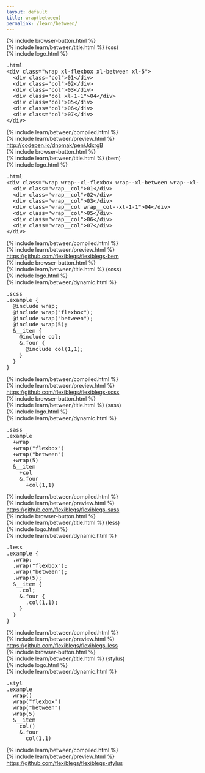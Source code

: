 ```yaml
---
layout: default
title: wrap(between)
permalink: /learn/between/
---
```


<div id="css">
  <div class="dn-browser">
    <div class="dn-browser-header">
      {% include browser-button.html %}
      <div class="dn-style--title">{% include learn/between/title.html %} (css)</div>
      {% include logo.html %}
    </div>
    <div class="dn-browser-body">
      <div class="dn-browser-body__pre">
        <pre class="not-compiled"><div class="dn-tag dn-tag--gray dn-tag--top dn-tag--button"><i class="fa fa-rocket fa-lg"></i></div><div class="dn-tag dn-tag--gray dn-tag--bottom">.html</div><!--
          -->&lt;div class="wrap xl-flexbox <span>xl-between</span> xl-5"&gt;<br/><!--
          -->  &lt;div class="col"&gt;01&lt;/div&gt;<br/><!--
          -->  &lt;div class="col"&gt;02&lt;/div&gt;<br/><!--
          -->  &lt;div class="col"&gt;03&lt;/div&gt;<br/><!--
          -->  &lt;div class="col xl-1-1"&gt;04&lt;/div&gt;<br/><!--
          -->  &lt;div class="col"&gt;05&lt;/div&gt;<br/><!--
          -->  &lt;div class="col"&gt;06&lt;/div&gt;<br/><!--
          -->  &lt;div class="col"&gt;07&lt;/div&gt;<br/><!--
          -->&lt;/div&gt;<!--
        --></pre>
        {% include learn/between/compiled.html %}
      </div>
      {% include learn/between/preview.html %}
      <div class="dn-browser-footer">
        <div class="wrap xl-gutter-24 xl-outside-24 xl-center xl-auto">
          <div class="col">
            <a href="http://codepen.io/dnomak/pen/JdxrgB?editors=110" class="dn-button dn-button--link">http://codepen.io/dnomak/pen/JdxrgB</a>
          </div>
        </div>
      </div>
    </div>
  </div>
</div>

<div id="bem">
  <div class="dn-browser">
    <div class="dn-browser-header">
      {% include browser-button.html %}
      <div class="dn-style--title">{% include learn/between/title.html %} (bem)</div>
      {% include logo.html %}
    </div>
    <div class="dn-browser-body">
      <div class="dn-browser-body__pre">
        <pre class="not-compiled"><div class="dn-tag dn-tag--gray dn-tag--top dn-tag--button"><i class="fa fa-rocket fa-lg"></i></div><div class="dn-tag dn-tag--gray dn-tag--bottom">.html</div><!--
          -->&lt;div class="wrap wrap--xl-flexbox <span>wrap--xl-between</span> wrap--xl-5"&gt;<br/><!--
          -->  &lt;div class="wrap__col"&gt;01&lt;/div&gt;<br/><!--
          -->  &lt;div class="wrap__col"&gt;02&lt;/div&gt;<br/><!--
          -->  &lt;div class="wrap__col"&gt;03&lt;/div&gt;<br/><!--
          -->  &lt;div class="wrap__col wrap__col--xl-1-1"&gt;04&lt;/div&gt;<br/><!--
          -->  &lt;div class="wrap__col"&gt;05&lt;/div&gt;<br/><!--
          -->  &lt;div class="wrap__col"&gt;06&lt;/div&gt;<br/><!--
          -->  &lt;div class="wrap__col"&gt;07&lt;/div&gt;<br/><!--
          -->&lt;/div&gt;<!--
        --></pre>
        {% include learn/between/compiled.html %}
      </div>
      {% include learn/between/preview.html %}
      <div class="dn-browser-footer">
        <div class="wrap xl-gutter-24 xl-outside-24 xl-center xl-auto">
          <div class="col">
            <a href="https://github.com/flexiblegs/flexiblegs-bem" class="dn-button dn-button--link">https://github.com/flexiblegs/flexiblegs-bem</a>
          </div>
        </div>
      </div>
    </div>
  </div>
</div>

<div id="scss">
  <div class="dn-browser">
    <div class="dn-browser-header">
      {% include browser-button.html %}
      <div class="dn-style--title">{% include learn/between/title.html %} (scss)</div>
      {% include logo.html %}
    </div>
    <div class="dn-browser-body">
      <div class="dn-browser-body__pre">
        <div class="wrap xl-top xl-gutter-24 xl-2 md-1">
          {% include learn/between/dynamic.html %}
          <div class="col">
            <pre class="not-compiled"><div class="dn-tag dn-tag--gray dn-tag--top dn-tag--button"><i class="fa fa-rocket fa-lg"></i></div><div class="dn-tag dn-tag--gray dn-tag--bottom">.scss</div><!--
              -->.example {<br/><!--
              -->  @include wrap;<br/><!--
              -->  @include wrap("flexbox");<br/><!--
              -->  @include <span>wrap("between")</span>;<br/><!--
              -->  @include wrap(5);<br/><!--
              -->  &__item {<br/><!--
              -->    @include col;<br/><!--
              -->    &.four {<br/><!--
              -->      @include col(1,1);<br/><!--
              -->    }<br/><!--
              -->  }<br/><!--
              -->}<!--
            --></pre>
            {% include learn/between/compiled.html %}
          </div>
        </div>
      </div>
      {% include learn/between/preview.html %}
      <div class="dn-browser-footer">
        <div class="wrap xl-gutter-24 xl-outside-24 xl-center xl-auto">
          <div class="col">
            <a href="https://github.com/flexiblegs/flexiblegs-scss" class="dn-button dn-button--link">https://github.com/flexiblegs/flexiblegs-scss</a>
          </div>
        </div>
      </div>
    </div>
  </div>
</div>

<div id="sass">
  <div class="dn-browser">
    <div class="dn-browser-header">
      {% include browser-button.html %}
      <div class="dn-style--title">{% include learn/between/title.html %} (sass)</div>
      {% include logo.html %}
    </div>
    <div class="dn-browser-body">
      <div class="dn-browser-body__pre">
        <div class="wrap xl-top xl-gutter-24 xl-2 md-1">
          {% include learn/between/dynamic.html %}
          <div class="col">
            <pre class="not-compiled"><div class="dn-tag dn-tag--gray dn-tag--top dn-tag--button"><i class="fa fa-rocket fa-lg"></i></div><div class="dn-tag dn-tag--gray dn-tag--bottom">.sass</div><!--
              -->.example<br/><!--
              -->  +wrap<br/><!--
              -->  +wrap("flexbox")<br/><!--
              -->  +<span>wrap("between")</span><br/><!--
              -->  +wrap(5)<br/><!--
              -->  &__item<br/><!--
              -->    +col<br/><!--
              -->    &.four<br/><!--
              -->      +col(1,1)<br/><!--
            --></pre>
            {% include learn/between/compiled.html %}
          </div>
        </div>
      </div>
      {% include learn/between/preview.html %}
      <div class="dn-browser-footer">
        <div class="wrap xl-gutter-24 xl-outside-24 xl-center xl-auto">
          <div class="col">
            <a href="https://github.com/flexiblegs/flexiblegs-sass" class="dn-button dn-button--link">https://github.com/flexiblegs/flexiblegs-sass</a>
          </div>
        </div>
      </div>
    </div>
  </div>
</div>

<div id="less">
  <div class="dn-browser">
    <div class="dn-browser-header">
      {% include browser-button.html %}
      <div class="dn-style--title">{% include learn/between/title.html %} (less)</div>
      {% include logo.html %}
    </div>
    <div class="dn-browser-body">
      <div class="dn-browser-body__pre">
        <div class="wrap xl-top xl-gutter-24 xl-2 md-1">
          {% include learn/between/dynamic.html %}
          <div class="col">
            <pre class="not-compiled"><div class="dn-tag dn-tag--gray dn-tag--top dn-tag--button"><i class="fa fa-rocket fa-lg"></i></div><div class="dn-tag dn-tag--gray dn-tag--bottom">.less</div><!--
              -->.example {<br/><!--
              -->  .wrap;<br/><!--
              -->  .wrap("flexbox");<br/><!--
              -->  .<span>wrap("between")</span>;<br/><!--
              -->  .wrap(5);<br/><!--
              -->  &__item {<br/><!--
              -->    .col;<br/><!--
              -->    &.four {<br/><!--
              -->      .col(1,1);<br/><!--
              -->    }<br/><!--
              -->  }<br/><!--
              -->}<!--
            --></pre>
            {% include learn/between/compiled.html %}
          </div>
        </div>
      </div>
      {% include learn/between/preview.html %}
      <div class="dn-browser-footer">
        <div class="wrap xl-gutter-24 xl-outside-24 xl-center xl-auto">
          <div class="col">
            <a href="https://github.com/flexiblegs/flexiblegs-less" class="dn-button dn-button--link">https://github.com/flexiblegs/flexiblegs-less</a>
          </div>
        </div>
      </div>
    </div>
  </div>
</div>

<div id="stylus">
  <div class="dn-browser">
    <div class="dn-browser-header">
      {% include browser-button.html %}
      <div class="dn-style--title">{% include learn/between/title.html %} (stylus)</div>
      {% include logo.html %}
    </div>
    <div class="dn-browser-body">
      <div class="dn-browser-body__pre">
        <div class="wrap xl-top xl-gutter-24 xl-2 md-1">
          {% include learn/between/dynamic.html %}
          <div class="col">
            <pre class="not-compiled"><div class="dn-tag dn-tag--gray dn-tag--top dn-tag--button"><i class="fa fa-rocket fa-lg"></i></div><div class="dn-tag dn-tag--gray dn-tag--bottom">.styl</div><!--
              -->.example<br/><!--
              -->  wrap()<br/><!--
              -->  wrap("flexbox")<br/><!--
              -->  <span>wrap("between")</span><br/><!--
              -->  wrap(5)<br/><!--
              -->  &__item<br/><!--
              -->    col()<br/><!--
              -->    &.four<br/><!--
              -->      col(1,1)<br/><!--
            --></pre>
            {% include learn/between/compiled.html %}
          </div>
        </div>
      </div>
      {% include learn/between/preview.html %}
      <div class="dn-browser-footer">
        <div class="wrap xl-gutter-24 xl-outside-24 xl-center xl-auto">
          <div class="col">
            <a href="https://github.com/flexiblegs/flexiblegs-stylus" class="dn-button dn-button--link">https://github.com/flexiblegs/flexiblegs-stylus</a>
          </div>
        </div>
      </div>
    </div>
  </div>
</div>
